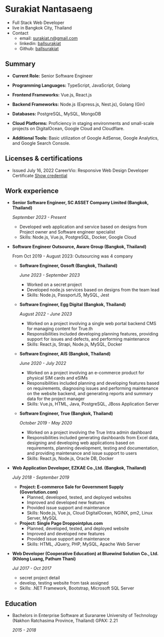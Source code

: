 # Surakiat Nantasaeng
- Full Stack Web Developer
- live in Bangkok City, Thailand
- Contact
  - email: [surakiat.n@gmail.com](mailto:surakiat.n@gmail.com)
  - linkedin: [ballsurakiat](https://www.linkedin.com/in/ballsurakiat/)
  - Github: [ballsurakiat](https://github.com/ballsurakiat)

## Summary
- **Current Role:** Senior Software Engineer

- **Programming Languages:** TypeScript, JavaScript, Golang

- **Frontend Frameworks:** Vue.js, React.js

-  **Backend Frameworks:** Node.js (Express.js, Nest.js), Golang (Gin)

- **Databases:** PostgreSQL, MySQL, MongoDB

- **Cloud Platforms:** Proficiency in staging environments and small-scale projects on DigitalOcean, Google Cloud and Cloudflare.

- **Additional Tools:** Basic utilization of Google AdSense, Google Analytics, and Google Search Console.

## Licenses & certifications
- Issued July 16, 2022 CareerVio: Responsive Web Design Developer Certificate [Show credential](https://learn.careervio.com/certification/fcc7725b852-2049-40d9-a43b-dc4585de2639/responsive-web-design)

## Work experience
- **Senior Software Engineer, SC ASSET Company Limited (Bangkok, Thailand)**

  *September 2023 - Present*
  
  - Developed web application and service based on designs from Project owner and Software engineer specialist
  - Skills: Node.js, Vue.js, PostgreSQL, Docker, Google Cloud
- **Software Engineer Outsource, Aware Group (Bangkok, Thailand)**

  From Oct 2019 - August 2023: Outsourcing was 4 company
  
  - **Software Engineer, Gosoft (Bangkok, Thailand)**
    
    *June 2023 - September 2023*

    - Worked on a secret project
    - Developed node.js services based on designs from the team lead
    - Skills: Node.js, PassportJS, MySQL, Jest


  - **Software Engineer, Egg Digital (Bangkok, Thailand)**
    
    *August 2022 - June 2023*

    - Worked on a project involving a single web portal backend CMS for managing content for True.th
    - Responsibilities included developing planning features, providing support for issues and defects, and performing maintenance
    - Skills: React.js, Strapi, Node.js, MySQL, Docker


  - **Software Engineer, AIS (Bangkok, Thailand)**
    
    *June 2020 - July 2022*

    - Worked on a project involving an e-commerce product for physical SIM cards and eSIMs
    - Responsibilities included planning and developing features based on requirements, diagnosing issues and performing maintenance on the website backend, and generating reports and summary data for the project manager
    - Skills: Vue.js, HTML, Java, PostgreSQL, JBoss Application Server

  - **Software Engineer, True (Bangkok, Thailand)**
    
    *October 2019 - May 2020*

    - Worked on a project involving the True Intra admin dashboard
    - Responsibilities included generating dashboards from Excel data, designing and developing web applications based on requirements, planning development, testing and documentation, and providing maintenance and issue support to users
    - Skills: React.js, Node.js, Oracle DB, Docker

- **Web Application Developer, EZKAE Co.,Ltd. (Bangkok, Thailand)**
  
  *July 2018 - September 2019*

  - **Project: E-commerce Sale for Government Supply (Goverlution.com)**
      - Planned, developed, tested, and deployed websites
      - Improved and developed new features
      - Provided issue support and maintenance
      - Skills: Node.js, Vue.js, Cloud DigitalOcean, NGINX, pm2, Linux Server, MySQL
  - **Project: Single Page Droppointplus.com**
      - Planned, developed, tested, and deployed website
      - Improved and developed new features
      - Provided issue support and maintenance
      - Skills: HTML, JQuery, PHP, MySQL, Apache Web Server

- **Web Developer (Cooperative Education) at Bluewind Solution Co., Ltd. (Khlong Luang, Pathum Thani)**
  
  *Jul 2017 - Oct 2017*
   - secret project detail
   - develop, testing website from task assigned
   - Skills: .NET Framework, Bootstrap, Microsoft SQL Server

## Education
- Bachelors in Enterprise Software at Suranaree University of Technology (Nakhon Ratchasima Province, Thailand) GPAX: 2.21
  
  *2015 - 2018*
